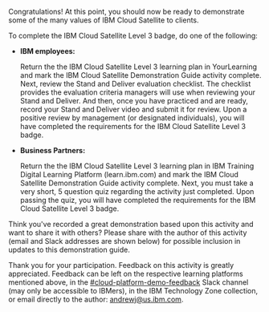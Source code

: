 Congratulations! At this point, you should now be ready to demonstrate some of the many values of IBM Cloud Satellite to clients. 

To complete the IBM Cloud Satellite Level 3 badge, do one of the following:

- **IBM employees:**
  
    Return the the IBM Cloud Satellite Level 3 learning plan in YourLearning and mark the IBM Cloud Satellite Demonstration Guide activity complete. Next, review the Stand and Deliver evaluation checklist. The checklist provides the evaluation criteria managers will use when reviewing your Stand and Deliver. And then, once you have practiced and are ready, record your Stand and Deliver video and submit it for review. Upon a positive review by management (or designated individuals), you will have completed the requirements for the IBM Cloud Satellite Level 3 badge. 

- **Business Partners:**
    
    Return the the IBM Cloud Satellite Level 3 learning plan in IBM Training Digital Learning Platform (learn.ibm.com) and mark the IBM Cloud Satellite Demonstration Guide activity complete. Next, you must take a very short, 5 question quiz regarding the activity just completed. Upon passing the quiz, you will have completed the requirements for the IBM Cloud Satellite Level 3 badge. 

Think you've recorded a great demonstration based upon this activity and want to share it with others? Please share with the author of this activity (email and Slack addresses are shown below) for possible inclusion in updates to this demonstration guide.

Thank you for your participation. Feedback on this activity is greatly appreciated. Feedback can be left on the respective learning platforms mentioned above, in the <a href="https://ibm-technology-sales.slack.com/archives/C03PQ47KRQE" target="_blank">#cloud-platform-demo-feedback</a> Slack channel (may only be accessible to IBMers), in the IBM Technology Zone collection, or email directly to the author: <a href="mailto:andrewj@us.ibm.com" target="_blank">andrewj@us.ibm.com</a>.
